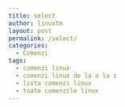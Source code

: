 ```yaml
---
title: select
author: linuxtm
layout: post
permalink: /select/
categories:
  - Comenzi
tags:
  - comenzi linux
  - comenzi linux de la a la z
  - lista comenzi linux
  - toate comenzile linux
---
```


